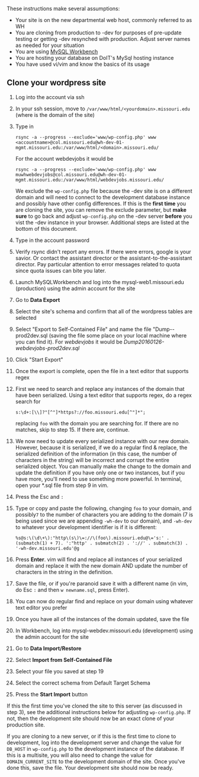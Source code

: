These instructions make several assumptions:

* Your site is on the new departmental web host, commonly referred to as WH
* You are cloning from production to -dev for purposes of pre-update testing or getting -dev resynched with production.  Adjust server names as needed for your situation
* You are using [MySQL Workbench](http://dev.mysql.com/downloads/workbench/)
* You are hosting your database on DoIT's MySql hosting instance
* You have used vi/vim and know the basics of its usage


## Clone your wordpress site ##
1. Log into the account via ssh
2. In your ssh session, move to `/var/www/html/<yourdomain>.missouri.edu` (where <yourdomain> is the domain of the site)
3. Type in

    ```
    rsync -a --progress --exclude='www/wp-config.php' www <accountname>@col.missouri.edu@wh-dev-01-mgmt.missouri.edu:/var/www/html/<domain>.missouri.edu/
    ```

    For the account webdevjobs it would be

    ```
    rsync -a --progress --exclude='www/wp-config.php' www muwhwebdevjobs@col.missouri.edu@wh-dev-01-mgmt.missouri.edu:/var/www/html/webdevjobs.missouri.edu/
    ```
    
    We exclude the `wp-config.php` file because the -dev site is on a different domain and will need to connect to the development database instance and possibly have other config differences.  If this is the **first time** you are cloning the site, you can remove the exclude parameter, but **make sure** to go back and adjust `wp-config.php` on the -dev server **before** you vist the -dev instance in your browser. Additional steps are listed at the bottom of this document.

4. Type in the account password
5. Verify rsync didn't report any errors. If there were errors, google is your savior.  Or contact the assistant director or the assistant-to-the-assistant director. Pay particular attention to error messages related to quota since quota issues can bite you later.
6. Launch MySQLWorkbench and log into the mysql-web1.missouri.edu (production) using the admin account for the site
7. Go to **Data Export**
8. Select the site's schema and confirm that all of the wordpress tables are selected
9. Select "Export to Self-Contained File" and name the file "Dump<date>-<domain>-prod2dev.sql (saving the file some place on your local machine where you can find it). For *webdevjobs* it would be *Dump20160126-webdevjobs-prod2dev.sql*
10. Click "Start Export"
11. Once the export is complete, open the file in a text editor that supports regex
12. First we need to search and replace any instances of the domain that have been serialized.  Using a text editor that supports regex, do a regex search for 

    ```
    s:\d+:[\\]?"[^"]*https?://foo.missouri.edu[^"]*";
    ```

    replacing `foo` with the domain you are searching for. If there are no matches, skip to step 15.  If there are, continue.  

13. We now need to update every serialized instance with our new domain.  However, because it is serialized, if we do a regular find & replace, the serialized definition of the information (in this case, the number of characters in the string) will be incorrect and corrupt the entire serialized object.  You can manually make the change to the domain and update the definition if you have only one or two instances, but if you have more, you'll need to use something more powerful.  In terminal, open your *.sql file from step 9 in vim. 
14. Press the Esc and `:`
15. Type or copy and paste the following, changing `foo` to your domain, and possibly`7` to the number of characters you are adding to the domain (7 is being used since we are appending `-wh-dev` to our domain), and `-wh-dev` to whatever your development identifier is if it is different: 

    ```
    %s@s:\(\d\+\):"http\(s\)\=://\(foo\).missouri.edu@\='s:' . (submatch(1) + 7). ':"http' . submatch(2) . '://' . submatch(3) . '-wh-dev.missouri.edu'@g
    ```

16. Press **Enter**.  vim will find and replace all instances of your serialized domain and replace it with the new domain AND update the number of characters in the string in the definition.
17. Save the file, or if you're paranoid save it with a different name (in vim, do Esc `:` and then `w newname.sql`, press Enter).
18. You can now do regular find and replace on your domain using whatever text editor you prefer
19. Once you have all of the instances of the domain updated, save the file
20. In Workbench, log into mysql-webdev.missouri.edu (development) using the admin account for the site 
21. Go to **Data Import/Restore**
22. Select **Import from Self-Contained File**
23. Select your file you saved at step 19
24. Select the correct schema from Default Target Schema
25. Press the **Start Import** button

If this the first time you've cloned the site to this server (as discussed in step 3), see the additional instructions below for adjusting `wp-config.php`.  If not, then the development site should now be an exact clone of your production site.  

If you are cloning to a new server, or if this is the first time to clone to development, log into the development server and change the value for `DB_HOST` in `wp-config.php` to the development instance of the database. If this is a multisite, you will also need to change the value for `DOMAIN_CURRENT_SITE` to the development domain of the site.  Once you've done this, save the file.  Your development site should now be ready.   